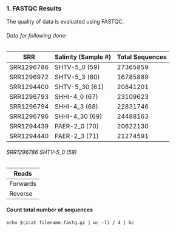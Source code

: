 ### 1. FASTQC Results

The quality of data is evaluated using FASTQC.

###### Data for following done:

| SRR        | Salinity (Sample #)|  Total Sequences| 
|--------    | -------------------|----- | 
| SRR1296786 |  SHTV-5_0 (59) 	     |  27365859  | 
| SRR1296972 |  SHTV-5_3 (60) 	     | 16785889 | 
| SRR1294400 | SHTV-5_30 (61)	       |  20841201 |
| SRR1296793 | SHHI-4_0 (67)       | 23109623 |
| SRR1296794 | SHHI-4_3 (68)	       | 22831746|
| SRR1296796 | SHHI-4_30 (69)	       | 24488163 | 
| SRR1294439 | PAER-2_0 (70)       |  20622130 |
| SRR1294440 | PAER-2_3 (71)	       |  21274591  |

###### SRR1296786  SHTV-5_0 (59)

| Reads	  | 
|-------- |
| Forwards |
| Reverse	  |

#### Count total number of sequences
```
echo $(zcat filename.fastq.gz | wc -l) / 4 | bc
```
